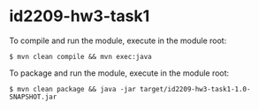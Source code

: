 # id2209-hw3-task1
To compile and run the module, execute in the module root:

`$ mvn clean compile && mvn exec:java`

To package and run the module, execute in the module root:

`$ mvn clean package && java -jar target/id2209-hw3-task1-1.0-SNAPSHOT.jar`
